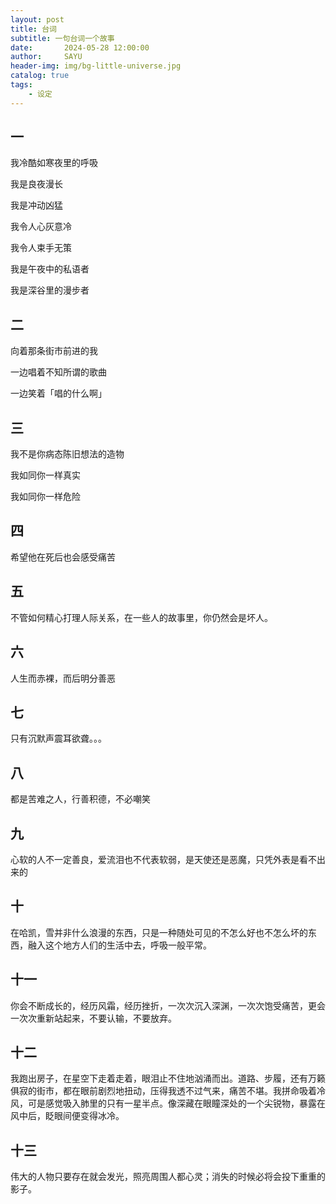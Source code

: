 ```yaml
---
layout: post
title: 台词
subtitle: 一句台词一个故事
date:       2024-05-28 12:00:00
author:     SAYU
header-img: img/bg-little-universe.jpg
catalog: true
tags:
    - 设定
---
```


## 一

我冷酷如寒夜里的呼吸

我是良夜漫长

我是冲动凶猛

我令人心灰意冷

我令人束手无策

我是午夜中的私语者

我是深谷里的漫步者

## 二

向着那条街市前进的我

一边唱着不知所谓的歌曲

一边笑着「唱的什么啊」

## 三

我不是你病态陈旧想法的造物

我如同你一样真实

我如同你一样危险

## 四

希望他在死后也会感受痛苦

## 五

不管如何精心打理人际关系，在一些人的故事里，你仍然会是坏人。

## 六

人生而赤裸，而后明分善恶

## 七

只有沉默声震耳欲聋。。。

## 八

都是苦难之人，行善积德，不必嘲笑

## 九

心软的人不一定善良，爱流泪也不代表软弱，是天使还是恶魔，只凭外表是看不出来的

## 十

在哈凯，雪并非什么浪漫的东西，只是一种随处可见的不怎么好也不怎么坏的东西，融入这个地方人们的生活中去，呼吸一般平常。

## 十一

你会不断成长的，经历风霜，经历挫折，一次次沉入深渊，一次次饱受痛苦，更会一次次重新站起来，不要认输，不要放弃。

## 十二

我跑出房子，在星空下走着走着，眼泪止不住地汹涌而出。道路、步履，还有万籁俱寂的街市，都在眼前剧烈地扭动，压得我透不过气来，痛苦不堪。我拼命吸着冷风，可是感觉吸入肺里的只有一星半点。像深藏在眼瞳深处的一个尖锐物，暴露在风中后，眨眼间便变得冰冷。

## 十三

伟大的人物只要存在就会发光，照亮周围人都心灵；消失的时候必将会投下重重的影子。


